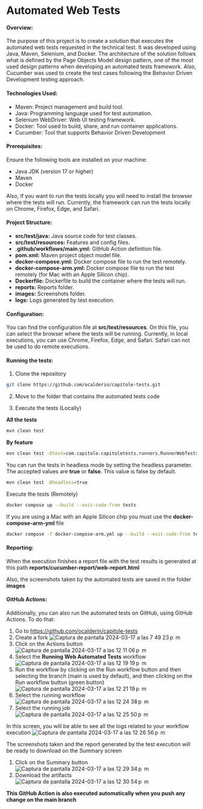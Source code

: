 # Automated Web Tests 

#### **Overview:**
The purpose of this project is to create a solution that executes the automated web tests requested in the technical test. It was developed 
using Java, Maven, Selenium, and Docker. The architecture of the solution follows what is defined by the Page Objects Model design pattern,
one of the most used design patterns when developing an automated tests framework. Also, Cucumber was used to create the test cases
following the Behavior Driven Development testing approach.

#### **Technologies Used:**
* Maven: Project management and build tool.
* Java: Programming language used for test automation.
* Selenium WebDriver: Web UI testing framework.
* Docker: Tool used to build, share, and run container applications.
* Cucumber: Tool that supports Behavior Driven Development

#### **Prerequisites:**
Ensure the following tools are installed on your machine:
* Java JDK (version 17 or higher)
* Maven
* Docker

Also, if you want to run the tests locally you will need to install the browser where the tests will run.
Currently, the framework can run the tests locally on Chrome, Firefox, Edge, and Safari.

#### **Project Structure:**
* **src/test/java:** Java source code for test classes.
* **src/test/resources:** Features and config files.
* **.github/workflows/main.yml:** GitHub Action definition file.
* **pom.xml:** Maven project object model file.
* **docker-compose.yml:** Docker compose file to run the test remotely.
* **docker-compose-arm.yml:** Docker compose file to run the test remotely (for Mac with an Apple Silicon chip).
* **Dockerfile:** Dockerfile to build the container where the tests will run.
* **reports:** Reports folder.
* **images:** Screenshots folder.
* **logs:** Logs generated by test execution.

#### **Configuration:**
You can find the configuration file at **src/test/resources**.
On this file, you can select the browser where the tests will be running. Currently, in local executions, you can use
Chrome, Firefox, Edge, and Safari. Safari can not be used to do remote executions.

#### **Running the tests:**
1. Clone the repository
```bash
git clone https://github.com/ocalderin/capitole-tests.git
```
2. Move to the folder that contains the automated tests code

3. Execute the tests (Locally)

**All the tests**
```bash
mvn clean test
```

**By feature**
```bash
mvn clean test -Dtest=com.capitole.capitoletests.runners.RunnerWebTests
```

You can run the tests in headless mode by setting the headless parameter. The accepted values are
**true** or **false**. This value is false by default.
```bash
mvn clean test -Dheadless=true
```

Execute the tests (Remotely)
```bash
docker compose up --build --exit-code-from tests
```

If you are using a Mac with an Apple Silicon chip you must use the **docker-compose-arm-yml** file
```bash
docker compose -f docker-compose-arm.yml up --build --exit-code-from tests
```

#### **Reporting:**
When the execution finishes a report file with the test results is generated
at this path **reports/cucumber-report/web-report.html**

Also, the screenshots taken by the automated tests are saved in the folder **images**

#### **GitHub Actions:**
Additionally, you can also run the automated tests on GitHub, using GitHub Actions. To do that:
1. Go to https://github.com/ocalderin/capitole-tests
2. Create a fork
![Captura de pantalla 2024-03-17 a las 7 49 23 p  m](https://github.com/ocalderin/capitole-tests/assets/12141626/eff2d6f7-ff21-444d-b287-5ff32440c4a2)
3. Click on the Actions button   
![Captura de pantalla 2024-03-17 a las 12 11 06 p  m](https://github.com/ocalderin/capitole-tests/assets/12141626/c29beae2-0933-4cd8-990d-14b6a9f14e75)
4. Select the **Running Web Automated Tests** workflow
![Captura de pantalla 2024-03-17 a las 12 19 19 p  m](https://github.com/ocalderin/capitole-tests/assets/12141626/a193c258-a245-4386-9d02-fb9d3efc49fa)
5. Run the workflow by clicking on the Run workflow button and then selecting the branch (main is used by default), and then clicking on the Run workflow button (green button)
![Captura de pantalla 2024-03-17 a las 12 21 19 p  m](https://github.com/ocalderin/capitole-tests/assets/12141626/0597c302-f0c0-4d7e-b1b6-7d9b13fefc5f)
6. Select the running workflow
![Captura de pantalla 2024-03-17 a las 12 24 38 p  m](https://github.com/ocalderin/capitole-tests/assets/12141626/2163713f-8d7d-45b8-b773-b81b100a230e)
7. Select the running job
![Captura de pantalla 2024-03-17 a las 12 25 50 p  m](https://github.com/ocalderin/capitole-tests/assets/12141626/e3a2e576-cd3b-4546-aa94-89edcf4b432f)

In this screen, you will be able to see all the logs related to your workflow execution
![Captura de pantalla 2024-03-17 a las 12 26 56 p  m](https://github.com/ocalderin/capitole-tests/assets/12141626/3df0220e-a037-4d6c-94ba-b1449e36de6f)

The screenshots taken and the report generated by the test execution will be ready to download on the Summary screen
1. Click on the Summary button
![Captura de pantalla 2024-03-17 a las 12 29 34 p  m](https://github.com/ocalderin/capitole-tests/assets/12141626/4455bc61-6e8c-4804-937b-b04037358818)
2. Download the artifacts
![Captura de pantalla 2024-03-17 a las 12 30 54 p  m](https://github.com/ocalderin/capitole-tests/assets/12141626/5034e0be-d5e5-4931-919f-924b1755cb7a)

**This GitHub Action is also executed automatically when you push any change on the main branch**
   
